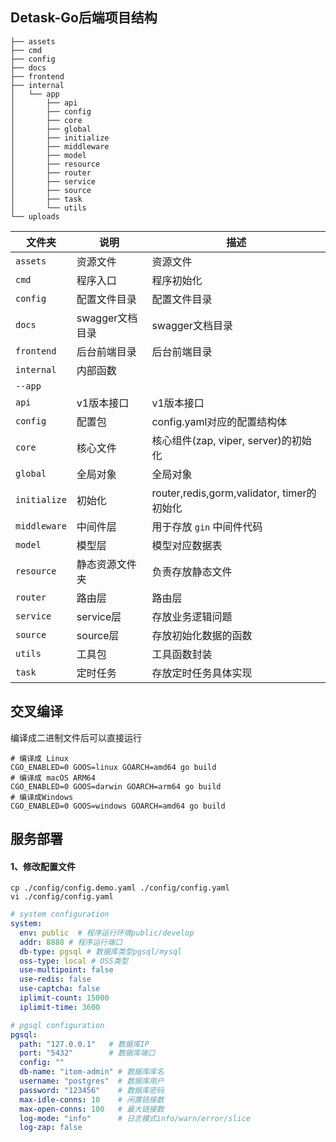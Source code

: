 ## Detask-Go后端项目结构

```shell
├── assets
├── cmd
├── config
├── docs
├── frontend
├── internal
│   └── app
│       ├── api
│       ├── config
│       ├── core
│       ├── global
│       ├── initialize
│       ├── middleware
│       ├── model
│       ├── resource
│       ├── router
│       ├── service
│       ├── source
│       ├── task
│       └── utils
└── uploads
```

| 文件夹       | 说明                    | 描述                        |
| ------------ | ----------------------- | --------------------------- |
| `assets` | 资源文件 | 资源文件 |
| `cmd` | 程序入口 | 程序初始化 |
| `config` | 配置文件目录 | 配置文件目录 |
| `docs` | swagger文档目录 | swagger文档目录 |
| `frontend` | 后台前端目录 | 后台前端目录 |
| `internal` | 内部函数               |  |
| `--app` |  |  |
| `api` | v1版本接口              | v1版本接口                  |
| `config`     | 配置包                  | config.yaml对应的配置结构体 |
| `core`       | 核心文件                | 核心组件(zap, viper, server)的初始化 |
| `global`     | 全局对象                | 全局对象 |
| `initialize` | 初始化 | router,redis,gorm,validator, timer的初始化 |
| `middleware` | 中间件层 | 用于存放 `gin` 中间件代码 |
| `model`      | 模型层                  | 模型对应数据表              |
| `resource`   | 静态资源文件夹          | 负责存放静态文件                |
| `router`     | 路由层                  | 路由层 |
| `service`    | service层               | 存放业务逻辑问题 |
| `source` | source层 | 存放初始化数据的函数 |
| `utils`      | 工具包                  | 工具函数封装            |
| `task`       | 定时任务        | 存放定时任务具体实现                       |


## 交叉编译

编译成二进制文件后可以直接运行
```shell
# 编译成 Linux
CGO_ENABLED=0 GOOS=linux GOARCH=amd64 go build
# 编译成 macOS ARM64
CGO_ENABLED=0 GOOS=darwin GOARCH=arm64 go build
# 编译成Windows
CGO_ENABLED=0 GOOS=windows GOARCH=amd64 go build 
```
## 服务部署

#### 1、修改配置文件

```
cp ./config/config.demo.yaml ./config/config.yaml
vi ./config/config.yaml
```

```yaml
# system configuration
system:
  env: public  # 程序运行环境public/develop
  addr: 8888 # 程序运行端口
  db-type: pgsql # 数据库类型pgsql/mysql
  oss-type: local # OSS类型
  use-multipoint: false
  use-redis: false
  use-captcha: false
  iplimit-count: 15000
  iplimit-time: 3600

# pgsql configuration
pgsql:
  path: "127.0.0.1"   # 数据库IP
  port: "5432"        # 数据库端口
  config: "" 
  db-name: "itom-admin" # 数据库库名
  username: "postgres"  # 数据库用户
  password: "123456"    # 数据库密码
  max-idle-conns: 10    # 闲置链接数
  max-open-conns: 100   # 最大链接数
  log-mode: "info"      # 日志模式info/warn/error/slice
  log-zap: false
```